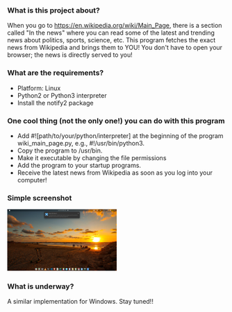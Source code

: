 ### What is this project about?

When you go to https://en.wikipedia.org/wiki/Main_Page, there is a section called "In the news" where you can read some of the latest and trending news about politics, sports, science, etc. This program fetches the exact news from Wikipedia and brings them to YOU! You don't have to open your browser; the news is directly served to you!

### What are the requirements?
- Platform: Linux
- Python2 or Python3 interpreter
- Install the notify2 package

### One cool thing (not the only one!) you can do with this program
- Add #![path/to/your/python/interpreter] at the beginning of the program wiki_main_page.py, e.g., #!/usr/bin/python3.
- Copy the program to /usr/bin.
- Make it executable by changing the file permissions
- Add the program to your startup programs.
- Receive the latest news from Wikipedia as soon as you log into your computer!

### Simple screenshot
<p align="left">
    <img src="demo.png" width="50%" height="50%">
</p>

### What is underway?
A similar implementation for Windows. Stay tuned!!
